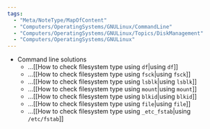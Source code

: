 ```yaml
---
tags:
  - "Meta/NoteType/MapOfContent"
  - "Computers/OperatingSystems/GNULinux/CommandLine"
  - "Computers/OperatingSystems/GNULinux/Topics/DiskManagement"
  - "Computers/OperatingSystems/GNULinux"
---
```

- Command line solutions
	- ...[[How to check filesystem type using `df`|using `df`]]
	- ...[[How to check filesystem type using `fsck`|using `fsck`]]
	- ...[[How to check filesystem type using `lsblk`|using `lsblk`]]
	- ...[[How to check filesystem type using `mount`|using `mount`]]
	- ...[[How to check filesystem type using `blkid`|using `blkid`]]
	- ...[[How to check filesystem type using `file`|using `file`]]
	- ...[[How to check filesystem type using `_etc_fstab`|using `/etc/fstab`]]